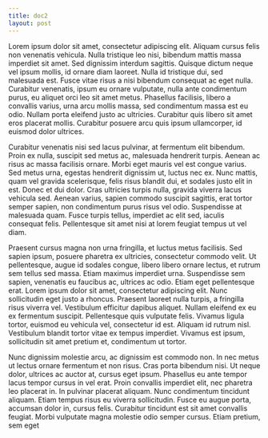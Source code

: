 ```yaml
---
title: doc2
layout: post
---
```


Lorem ipsum dolor sit amet, consectetur adipiscing elit. Aliquam cursus felis non venenatis vehicula. Nulla tristique leo nisi, bibendum mattis massa imperdiet sit amet. Sed dignissim interdum sagittis. Quisque dictum neque vel ipsum mollis, id ornare diam laoreet. Nulla id tristique dui, sed malesuada est. Fusce vitae risus a nisi bibendum consequat ac eget nulla. Curabitur venenatis, ipsum eu ornare vulputate, nulla ante condimentum purus, eu aliquet orci leo sit amet metus. Phasellus facilisis, libero a convallis varius, urna arcu mollis massa, sed condimentum massa est eu odio. Nullam porta eleifend justo ac ultricies. Curabitur quis libero sit amet eros placerat mollis. Curabitur posuere arcu quis ipsum ullamcorper, id euismod dolor ultrices.

Curabitur venenatis nisi sed lacus pulvinar, at fermentum elit bibendum. Proin ex nulla, suscipit sed metus ac, malesuada hendrerit turpis. Aenean ac risus ac massa facilisis ornare. Morbi eget mauris vel est congue varius. Sed metus urna, egestas hendrerit dignissim ut, luctus nec ex. Nunc mattis, quam vel gravida scelerisque, felis risus blandit dui, et sodales justo elit in est. Donec et dui dolor. Cras ultricies turpis nulla, gravida viverra lacus vehicula sed. Aenean varius, sapien commodo suscipit sagittis, erat tortor semper sapien, non condimentum purus risus vel odio. Suspendisse at malesuada quam. Fusce turpis tellus, imperdiet ac elit sed, iaculis consequat felis. Pellentesque sit amet nisi at lorem feugiat tempus ut vel diam.

Praesent cursus magna non urna fringilla, et luctus metus facilisis. Sed sapien ipsum, posuere pharetra ex ultricies, consectetur commodo velit. Ut pellentesque, augue id sodales congue, libero libero ornare lectus, et rutrum sem tellus sed massa. Etiam maximus imperdiet urna. Suspendisse sem sapien, venenatis eu faucibus ac, ultrices ac odio. Etiam eget pellentesque erat. Lorem ipsum dolor sit amet, consectetur adipiscing elit. Nunc sollicitudin eget justo a rhoncus. Praesent laoreet nulla turpis, a fringilla risus viverra vel. Vestibulum efficitur dapibus aliquet. Nullam eleifend ex eu ex fermentum suscipit. Pellentesque quis vulputate felis. Vivamus ligula tortor, euismod eu vehicula vel, consectetur id est. Aliquam id rutrum nisl. Vestibulum blandit tortor vitae ex tempus imperdiet. Vivamus est ipsum, sollicitudin sit amet pretium et, condimentum ut tortor.

Nunc dignissim molestie arcu, ac dignissim est commodo non. In nec metus ut lectus ornare fermentum et non risus. Cras porta bibendum nisi. Ut neque dolor, ultrices ac auctor at, cursus eget ipsum. Phasellus eu ante tempor lacus tempor cursus in vel erat. Proin convallis imperdiet elit, nec pharetra leo placerat in. In pulvinar placerat aliquam. Nunc condimentum tincidunt aliquam. Etiam tempus risus eu viverra sollicitudin. Fusce eu augue porta, accumsan dolor in, cursus felis. Curabitur tincidunt est sit amet convallis feugiat. Morbi vulputate magna molestie odio semper cursus. Etiam pretium, sem eget 